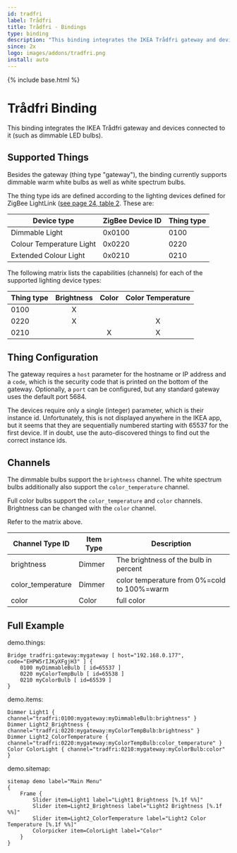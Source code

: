 ```yaml
---
id: tradfri
label: Trådfri
title: Trådfri - Bindings
type: binding
description: "This binding integrates the IKEA Trådfri gateway and devices connected to it (such as dimmable LED bulbs)."
since: 2x
logo: images/addons/tradfri.png
install: auto
---
```


<!-- Attention authors: Do not edit directly. Please add your changes to the appropriate source repository -->

{% include base.html %}

# Trådfri Binding

This binding integrates the IKEA Trådfri gateway and devices connected to it (such as dimmable LED bulbs).

## Supported Things

Besides the gateway (thing type "gateway"), the binding currently supports dimmable warm white bulbs as well as white spectrum bulbs.

The thing type ids are defined according to the lighting devices defined for ZigBee LightLink ([see page 24, table 2](https://www.nxp.com/documents/user_manual/JN-UG-3091.pdf). These are:

| Device type              | ZigBee Device ID | Thing type |
|--------------------------|------------------|------------|
| Dimmable Light           | 0x0100           | 0100       |
| Colour Temperature Light | 0x0220           | 0220       |
| Extended Colour Light    | 0x0210           | 0210       |

The following matrix lists the capabilities (channels) for each of the supported lighting device types:

| Thing type  | Brightness | Color | Color Temperature |
|-------------|:----------:|:-----:|:-----------------:|   
|  0100       |     X      |       |                   |
|  0220       |     X      |       |          X        |
|  0210       |            |   X   |          X        |

## Thing Configuration

The gateway requires a `host` parameter for the hostname or IP address and a `code`, which is the security code that is printed on the bottom of the gateway. Optionally, a `port` can be configured, but any standard gateway uses the default port 5684.

The devices require only a single (integer) parameter, which is their instance id. Unfortunately, this is not displayed anywhere in the IKEA app, but it seems that they are sequentially numbered starting with 65537 for the first device. If in doubt, use the auto-discovered things to find out the correct instance ids.

## Channels

The dimmable bulbs support the `brightness` channel.
The white spectrum bulbs additionally also support the `color_temperature` channel. 

Full color bulbs support the `color_temperature` and `color` channels.
Brightness can be changed with the `color` channel.

Refer to the matrix above.

| Channel Type ID   | Item Type | Description                                 |
|-------------------|-----------|---------------------------------------------|
| brightness        | Dimmer    | The brightness of the bulb in percent       |
| color_temperature | Dimmer    | color temperature from 0%=cold to 100%=warm |
| color             | Color     | full color                                  |

## Full Example

demo.things:

```
Bridge tradfri:gateway:mygateway [ host="192.168.0.177", code="EHPW5rIJKyXFgjH3" ] {
    0100 myDimmableBulb [ id=65537 ]    
    0220 myColorTempBulb [ id=65538 ]
    0210 myColorBulb [ id=65539 ]
}
```

demo.items:

```
Dimmer Light1 { channel="tradfri:0100:mygateway:myDimmableBulb:brightness" }
Dimmer Light2_Brightness { channel="tradfri:0220:mygateway:myColorTempBulb:brightness" }
Dimmer Light2_ColorTemperature { channel="tradfri:0220:mygateway:myColorTempBulb:color_temperature" }
Color ColorLight { channel="tradfri:0210:mygateway:myColorBulb:color" } 
```

demo.sitemap:

```
sitemap demo label="Main Menu"
{
    Frame {
        Slider item=Light1 label="Light1 Brightness [%.1f %%]"
        Slider item=Light2_Brightness label="Light2 Brightness [%.1f %%]"
        Slider item=Light2_ColorTemperature label="Light2 Color Temperature [%.1f %%]"
        Colorpicker item=ColorLight label="Color"
    }
}
```
